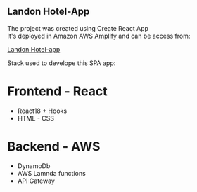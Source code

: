## Landon Hotel-App

The project was created using Create React App  
It's deployed in Amazon AWS Amplify and can be access from:  

[Landon Hotel-app](https://main.d3o36cmqs73qno.amplifyapp.com/)  


Stack used to develope this SPA app:  

# Frontend - React
* React18 + Hooks  
* HTML - CSS  


# Backend - AWS  
* DynamoDb  
* AWS Lamnda functions 
* API Gateway 

